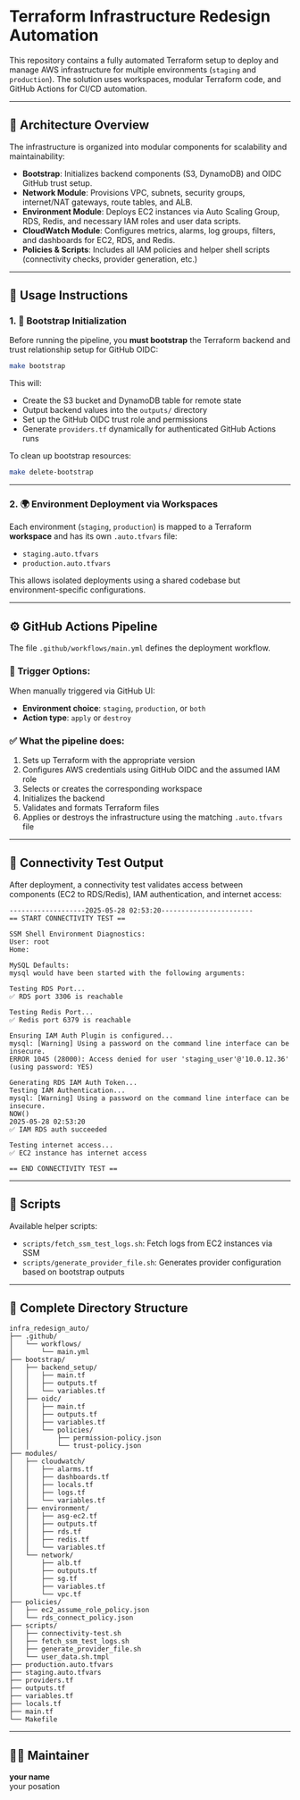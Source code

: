 # Terraform Infrastructure Redesign Automation

This repository contains a fully automated Terraform setup to deploy and manage AWS infrastructure for multiple environments (`staging` and `production`). The solution uses workspaces, modular Terraform code, and GitHub Actions for CI/CD automation.

---

## 📐 Architecture Overview

The infrastructure is organized into modular components for scalability and maintainability:

- **Bootstrap**: Initializes backend components (S3, DynamoDB) and OIDC GitHub trust setup.
- **Network Module**: Provisions VPC, subnets, security groups, internet/NAT gateways, route tables, and ALB.
- **Environment Module**: Deploys EC2 instances via Auto Scaling Group, RDS, Redis, and necessary IAM roles and user data scripts.
- **CloudWatch Module**: Configures metrics, alarms, log groups, filters, and dashboards for EC2, RDS, and Redis.
- **Policies & Scripts**: Includes all IAM policies and helper shell scripts (connectivity checks, provider generation, etc.)

---

## 🚀 Usage Instructions

### 1. 🔧 Bootstrap Initialization

Before running the pipeline, you **must bootstrap** the Terraform backend and trust relationship setup for GitHub OIDC:

```bash
make bootstrap
```

This will:
- Create the S3 bucket and DynamoDB table for remote state
- Output backend values into the `outputs/` directory
- Set up the GitHub OIDC trust role and permissions
- Generate `providers.tf` dynamically for authenticated GitHub Actions runs

To clean up bootstrap resources:

```bash
make delete-bootstrap
```

---

### 2. 🌍 Environment Deployment via Workspaces

Each environment (`staging`, `production`) is mapped to a Terraform **workspace** and has its own `.auto.tfvars` file:
- `staging.auto.tfvars`
- `production.auto.tfvars`

This allows isolated deployments using a shared codebase but environment-specific configurations.

---

## ⚙️ GitHub Actions Pipeline

The file `.github/workflows/main.yml` defines the deployment workflow.

### 🏁 Trigger Options:

When manually triggered via GitHub UI:
- **Environment choice**: `staging`, `production`, or `both`
- **Action type**: `apply` or `destroy`

### ✅ What the pipeline does:

1. Sets up Terraform with the appropriate version
2. Configures AWS credentials using GitHub OIDC and the assumed IAM role
3. Selects or creates the corresponding workspace
4. Initializes the backend
5. Validates and formats Terraform files
6. Applies or destroys the infrastructure using the matching `.auto.tfvars` file

---

## 🔌 Connectivity Test Output

After deployment, a connectivity test validates access between components (EC2 to RDS/Redis), IAM authentication, and internet access:

```
-------------------2025-05-28 02:53:20-----------------------
== START CONNECTIVITY TEST ==

SSM Shell Environment Diagnostics:
User: root
Home:

MySQL Defaults:
mysql would have been started with the following arguments:

Testing RDS Port...
✅ RDS port 3306 is reachable

Testing Redis Port...
✅ Redis port 6379 is reachable

Ensuring IAM Auth Plugin is configured...
mysql: [Warning] Using a password on the command line interface can be insecure.
ERROR 1045 (28000): Access denied for user 'staging_user'@'10.0.12.36' (using password: YES)

Generating RDS IAM Auth Token...
Testing IAM Authentication...
mysql: [Warning] Using a password on the command line interface can be insecure.
NOW()
2025-05-28 02:53:20
✅ IAM RDS auth succeeded

Testing internet access...
✅ EC2 instance has internet access

== END CONNECTIVITY TEST ==
```

---

## 🧰 Scripts

Available helper scripts:
- `scripts/fetch_ssm_test_logs.sh`: Fetch logs from EC2 instances via SSM
- `scripts/generate_provider_file.sh`: Generates provider configuration based on bootstrap outputs

---

## 📂 Complete Directory Structure

```
infra_redesign_auto/
├── .github/
│   └── workflows/
│       └── main.yml
├── bootstrap/
│   ├── backend_setup/
│   │   ├── main.tf
│   │   ├── outputs.tf
│   │   └── variables.tf
│   ├── oidc/
│   │   ├── main.tf
│   │   ├── outputs.tf
│   │   ├── variables.tf
│   │   └── policies/
│   │       ├── permission-policy.json
│   │       └── trust-policy.json
├── modules/
│   ├── cloudwatch/
│   │   ├── alarms.tf
│   │   ├── dashboards.tf
│   │   ├── locals.tf
│   │   ├── logs.tf
│   │   └── variables.tf
│   ├── environment/
│   │   ├── asg-ec2.tf
│   │   ├── outputs.tf
│   │   ├── rds.tf
│   │   ├── redis.tf
│   │   └── variables.tf
│   └── network/
│       ├── alb.tf
│       ├── outputs.tf
│       ├── sg.tf
│       ├── variables.tf
│       └── vpc.tf
├── policies/
│   ├── ec2_assume_role_policy.json
│   └── rds_connect_policy.json
├── scripts/
│   ├── connectivity-test.sh
│   ├── fetch_ssm_test_logs.sh
│   ├── generate_provider_file.sh
│   └── user_data.sh.tmpl
├── production.auto.tfvars
├── staging.auto.tfvars
├── providers.tf
├── outputs.tf
├── variables.tf
├── locals.tf
├── main.tf
└── Makefile
```

---

## 👨‍💻 Maintainer

**your name**  
your posation 